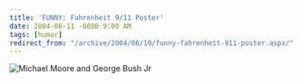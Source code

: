 ```yaml
---
title: 'FUNNY: Fahrenheit 9/11 Poster'
date: 2004-06-11 -0800 9:00 AM
tags: [humor]
redirect_from: "/archive/2004/06/10/funny-fahrenheit-911-poster.aspx/"
---
```


![Michael Moore and George Bush Jr   ](/images/mooreAndBush.jpg)

